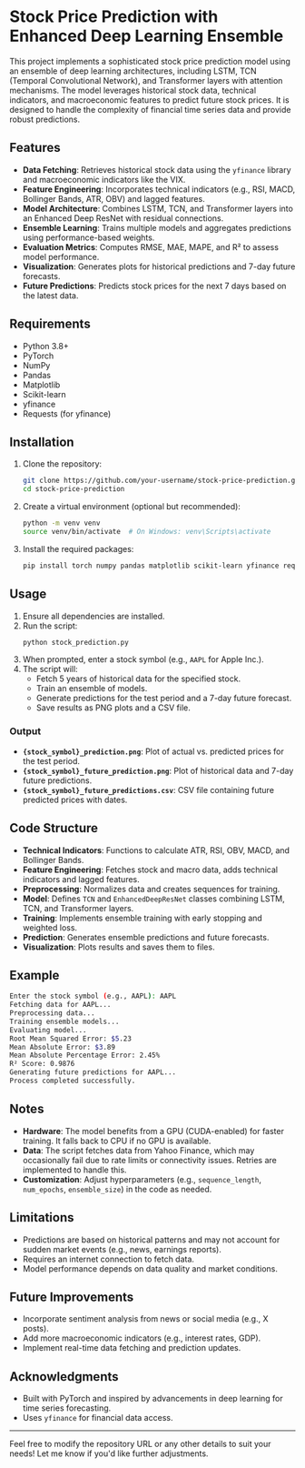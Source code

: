 # Stock Price Prediction with Enhanced Deep Learning Ensemble

This project implements a sophisticated stock price prediction model using an ensemble of deep learning architectures, including LSTM, TCN (Temporal Convolutional Network), and Transformer layers with attention mechanisms. The model leverages historical stock data, technical indicators, and macroeconomic features to predict future stock prices. It is designed to handle the complexity of financial time series data and provide robust predictions.

## Features
- **Data Fetching**: Retrieves historical stock data using the `yfinance` library and macroeconomic indicators like the VIX.
- **Feature Engineering**: Incorporates technical indicators (e.g., RSI, MACD, Bollinger Bands, ATR, OBV) and lagged features.
- **Model Architecture**: Combines LSTM, TCN, and Transformer layers into an Enhanced Deep ResNet with residual connections.
- **Ensemble Learning**: Trains multiple models and aggregates predictions using performance-based weights.
- **Evaluation Metrics**: Computes RMSE, MAE, MAPE, and R² to assess model performance.
- **Visualization**: Generates plots for historical predictions and 7-day future forecasts.
- **Future Predictions**: Predicts stock prices for the next 7 days based on the latest data.

## Requirements
- Python 3.8+
- PyTorch
- NumPy
- Pandas
- Matplotlib
- Scikit-learn
- yfinance
- Requests (for yfinance)

## Installation
1. Clone the repository:
   ```bash
   git clone https://github.com/your-username/stock-price-prediction.git
   cd stock-price-prediction
   ```
2. Create a virtual environment (optional but recommended):
   ```bash
   python -m venv venv
   source venv/bin/activate  # On Windows: venv\Scripts\activate
   ```
3. Install the required packages:
   ```bash
   pip install torch numpy pandas matplotlib scikit-learn yfinance requests
   ```

## Usage
1. Ensure all dependencies are installed.
2. Run the script:
   ```bash
   python stock_prediction.py
   ```
3. When prompted, enter a stock symbol (e.g., `AAPL` for Apple Inc.).
4. The script will:
   - Fetch 5 years of historical data for the specified stock.
   - Train an ensemble of models.
   - Generate predictions for the test period and a 7-day future forecast.
   - Save results as PNG plots and a CSV file.

### Output
- **`{stock_symbol}_prediction.png`**: Plot of actual vs. predicted prices for the test period.
- **`{stock_symbol}_future_prediction.png`**: Plot of historical data and 7-day future predictions.
- **`{stock_symbol}_future_predictions.csv`**: CSV file containing future predicted prices with dates.

## Code Structure
- **Technical Indicators**: Functions to calculate ATR, RSI, OBV, MACD, and Bollinger Bands.
- **Feature Engineering**: Fetches stock and macro data, adds technical indicators and lagged features.
- **Preprocessing**: Normalizes data and creates sequences for training.
- **Model**: Defines `TCN` and `EnhancedDeepResNet` classes combining LSTM, TCN, and Transformer layers.
- **Training**: Implements ensemble training with early stopping and weighted loss.
- **Prediction**: Generates ensemble predictions and future forecasts.
- **Visualization**: Plots results and saves them to files.

## Example
```bash
Enter the stock symbol (e.g., AAPL): AAPL
Fetching data for AAPL...
Preprocessing data...
Training ensemble models...
Evaluating model...
Root Mean Squared Error: $5.23
Mean Absolute Error: $3.89
Mean Absolute Percentage Error: 2.45%
R² Score: 0.9876
Generating future predictions for AAPL...
Process completed successfully.
```

## Notes
- **Hardware**: The model benefits from a GPU (CUDA-enabled) for faster training. It falls back to CPU if no GPU is available.
- **Data**: The script fetches data from Yahoo Finance, which may occasionally fail due to rate limits or connectivity issues. Retries are implemented to handle this.
- **Customization**: Adjust hyperparameters (e.g., `sequence_length`, `num_epochs`, `ensemble_size`) in the code as needed.

## Limitations
- Predictions are based on historical patterns and may not account for sudden market events (e.g., news, earnings reports).
- Requires an internet connection to fetch data.
- Model performance depends on data quality and market conditions.

## Future Improvements
- Incorporate sentiment analysis from news or social media (e.g., X posts).
- Add more macroeconomic indicators (e.g., interest rates, GDP).
- Implement real-time data fetching and prediction updates.


## Acknowledgments
- Built with PyTorch and inspired by advancements in deep learning for time series forecasting.
- Uses `yfinance` for financial data access.

---

Feel free to modify the repository URL or any other details to suit your needs! Let me know if you'd like further adjustments.
